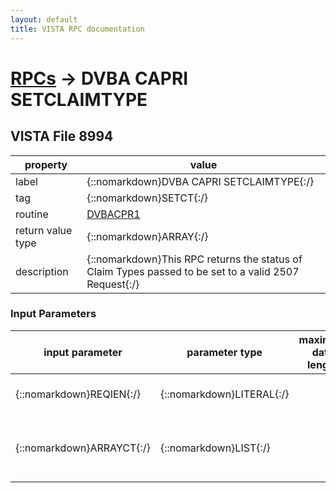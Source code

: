 ```yaml
---
layout: default
title: VISTA RPC documentation
---
```




# [RPCs](TableOfContent.md) &#8594; DVBA CAPRI SETCLAIMTYPE 


 ## VISTA File 8994 


 property | value 
--- | --- 
 label | {::nomarkdown}DVBA CAPRI SETCLAIMTYPE{:/}
 tag | {::nomarkdown}SETCT{:/}
 routine | [DVBACPR1](http://code.osehra.org/dox/Routine_DVBACPR1_source.html)
 return value type | {::nomarkdown}ARRAY{:/}
 description | {::nomarkdown}This RPC returns the status of Claim Types passed to be set to a valid 2507 Request{:/}

### Input Parameters

| input parameter | parameter type | maximum data length | required | description | 
| --- | --- | --- | --- | --- | 
| {::nomarkdown}REQIEN{:/} | {::nomarkdown}LITERAL{:/} |  | {::nomarkdown}true{:/} | {::nomarkdown}This is the valid 2507 Request IEN{:/} | 
| {::nomarkdown}ARRAYCT{:/} | {::nomarkdown}LIST{:/} |  | {::nomarkdown}true{:/} | {::nomarkdown}This is the list of Claim Types to be set to the valid 2507 Request{:/} | {::nomarkdown} <br/><br/><p style="font-size: 11px">Generated on January 14th 2017, 7:36:25 am</p>{:/}